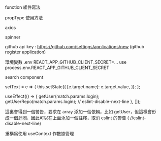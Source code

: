 function 組件寫法

propType 使用方法

axios

spinner

github api key : https://github.com/settings/applications/new
(github register application)

環境變數
.env
REACT_APP_GITHUB_CLIENT_SECRET=...
use
process.env.REACT_APP_GITHUB_CLIENT_SECRET

search component

setText = e => {
this.setState({
[e.target.name]: e.target.value,
});
};

useEffect(() => {
getUser(match.params.login);
getUserRepo(match.params.login);
// eslint-disable-next-line
}, []);

這裏會得到一個警告，要求在 array 添加一個依賴，比如 getUser，但這樣會形成一個迴圈，因此可以在上面添加一個註釋，取消 eslint 的警告 ( //eslint-disable-next-line)

重構爲使用 useContext 作數據管理

